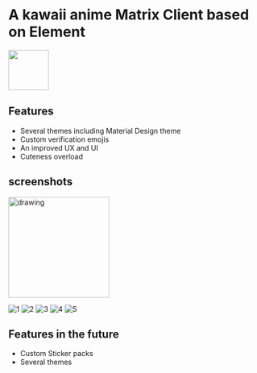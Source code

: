 # A kawaii anime Matrix Client based on Element
<a href="https://play.google.com/store/apps/details?id=animent.ashlee.app" alt="Get it on Google Play" target="_blank"><img src="https://play.google.com/intl/en_us/badges/images/generic/en_badge_web_generic.png" height="80"></a>
## Features
- Several themes including Material Design theme
- Custom verification emojis
- An improved UX and UI
- Cuteness overload

## screenshots
<img src="Screenshots/Screenshot_20230829_153939.png" alt="drawing" width="200"/>

![1](Screenshots/Screenshot_20230829_153939.png)
![2](Screenshots/Screenshot_20230829_154006.png)
![3](Screenshots/Screenshot_20230829_154025.png)
![4](Screenshots/Screenshot_20230829_154117.png)
![5](Screenshots/Screenshot_20230829_154244.png)

## Features in the future
- Custom Sticker packs
- Several themes
